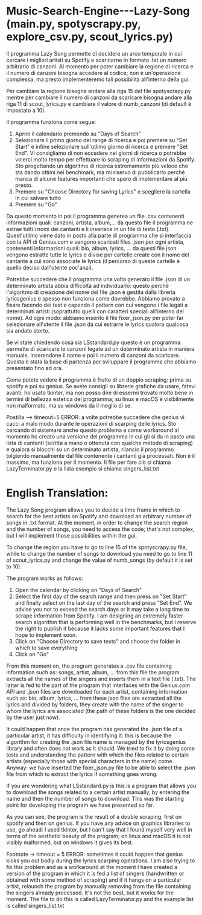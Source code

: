 # Music-Search-Engine---Lazy-Song  (main.py, spotyscrapy.py, explore_csv.py, scout_lyrics.py)
Il programma Lazy Song permette di decidere un arco temporale in cui cercare i migliori artisti su Spotify e scaricarne in formato .txt un numero arbitrario di canzoni. Al momento per poter cambiare la regione di ricerca e il numero di canzoni bisogna accedere al codice; non è un'operazione complessa, ma presto implementeremo tali possibilità all'interno della gui.

Per cambiare la regione bisogna andare alla riga 15 del file spotyscrapy.py mentre per cambiare il numero di canzoni da scaricare bisogna andare alla riga 11 di scout_lyrics.py e cambiare il valore di numb_canzoni (di default è impostato a 10).

Il programma funziona come segue:
1. Aprire il calendario premendo su "Days of Search"
2. Selezionare il primo giorno del range di ricerca e poi premere su "Set Start" e infine selezionare sull'utlimo giorno di ricerca e premere "Set End". Vi consigliamo di non eccedere nei giorni di ricerca o potrebbe volerci molto tempo per effettuare lo scraping di informazioni da Spotify. Sto progettando un algoritmo di ricerca estremamente più veloce che sta dando ottimi nei benchmark, ma mi riservo di pubblicarlo perché manca di alcune features importanti che spero di implementare al più presto.
3. Premere su "Choose Directory for saving Lyrics" e scegliere la cartella in cui salvare tutto
4. Premere su "Go"

Da questo momento in poi il programma generea un file .csv contenenti informazioni quali: canzoni, artista, album,... da questo file il programma ne estrae tutti i nomi dei cantanti e li inserisce in un file di testo (.txt). Quest'utlimo viene dato in pasto alla parte di programma che si interfaccia con la API di Genius.com e vengono scaricati files .json per ogni artista, contenenti informazioni quali: bio, album, lyrics, ... da questi file json vengono estratte tutte le lyrics e divise per cartelle create con il nome del cantante a cui sono associate le lyrics (il percorso di queste cartelle è quello deciso dall'utente poc'anzi).

Potrebbe succedere che il programma una volta generato il file .json di un determinato artista abbia difficoltà ad individuarlo: questo perché l'algoritmo di creazione del nome del file .json è gestita dalla libreria lyricsgenius e spesso non funziona come dovrebbe. Abbiamo provato a fixare facendo dei test e capendo il pattern con cui vengono i file legati a determinati artisti (soprattutto quelli con caratteri speciali all'interno del nome). Ad ogni modo: abbiamo inserito il file fixer_json.py per poter far selezionare all'utente il file .json da cui estrarre le lyrics qualora qualcosa sia andato storto.

Se vi state chiedendo cosa sia LSstandard.py questo è un programma permette di scaricare le canzoni legate ad un determinato artista in maniera manuale, inserendone il nome e poi il numero di canzoni da scaricare. Questa è stata la base di partenza per sviluppare il programma che abbiamo presentato fino ad ora.

Come potete vedere il programma è frutto di un doppio scraping: prima su spotify e poi su genius. Se avete consigli su librerie grafiche da usare, fatevi avanti: ho usato tkinter, ma non posso dire di essermi trovato molto bene in termini di bellezza estetica del programma; su linux e macOS è visibilmente non malformato, ma su windows da il meglio di se.

Postilla --> timeout=5 ERROR: a volte potrebbe succedere che genius vi cacci a malo modo durante le operazioni di scarping delle lyrics. Sto cercando di sistemare anche questo problema e come workaround al momento ho creato una versione del programma in cui gli si da in pasto una lista di cantanti (scritta a mano o ottenuta con qualche metodo di scraping) e qualora si blocchi su un determinato artista, rilancio il programmo tolgiendo manualmente dal file contenente i cantanti già processati. Non è il massimo, ma funziona per il momento. Il file per fare ciò si chiama LazyTerminator.py e la lista esempio si chiama singers_list.txt

# English Translation:
The Lazy Song program allows you to decide a time frame in which to search for the best artists on Spotify and download an arbitrary number of songs in .txt format. At the moment, in order to change the search region and the number of songs, you need to access the code; that's not complex, but I will implement those possibilities within the gui.

To change the region you have to go to line 15 of the spotyscrapy.py file, while to change the number of songs to download you need to go to line 11 of scout_lyrics.py and change the value of numb_songs (by default it is set to 10).

The program works as follows:
1. Open the calendar by clicking on "Days of Search"
2. Select the first day of the search range and then press on "Set Start" and finally select on the last day of the search and press "Set End". We advise you not to exceed the search days or it may take a long time to scrape information from Spotify. I am designing an extremely faster search algorithm that is performing well in the benchmarks, but I reserve the right to publish it because it lacks some important features that I hope to implement soon.
3. Click on "Choose Directory to save texts" and choose the folder in which to save everything
4. Click on "Go"

From this moment on, the program generates a .csv file containing information such as: songs, artist, album, ... from this file the program extracts all the names of the singers and inserts them in a text file (.txt). The latter is fed to the part of the program that interfaces with the Genius.com API and .json files are downloaded for each artist, containing information such as: bio, album, lyrics, ... from these json files are extracted all the lyrics and divided by folders, they create with the name of the singer to whom the lyrics are associated (the path of these folders is the one decided by the user just now).

It could happen that once the program has generated the .json file of a particular artist, it has difficulty in identifying it: this is because the algorithm for creating the .json file name is managed by the lyricsgenius library and often does not work as it should. We tried to fix it by doing some tests and understanding the pattern with which the files related to certain artists (especially those with special characters in the name) come. Anyway: we have inserted the fixer_json.py file to be able to select the .json file from which to extract the lyrics if something goes wrong.

If you are wondering what LSstandard.py is this is a program that allows you to download the songs related to a certain artist manually, by entering the name and then the number of songs to download. This was the starting point for developing the program we have presented so far.

As you can see, the program is the result of a double scraping: first on spotify and then on genius. If you have any advice on graphics libraries to use, go ahead: I used tkinter, but I can't say that I found myself very well in terms of the aesthetic beauty of the program; on linux and macOS it is not visibly malformed, but on windows it gives its best.

Footnote -> timeout = 5 ERROR: sometimes it could happen that genius kicks you out badly during the lyrics scarping operations. I am also trying to fix this problem and as a workaround at the moment I have created a version of the program in which it is fed a list of singers (handwritten or obtained with some method of scraping) and if it hangs on a particular artist, relaunch the program by manually removing from the file containing the singers already processed. It's not the best, but it works for the moment. The file to do this is called LazyTerminator.py and the example list is called singers_list.txt
